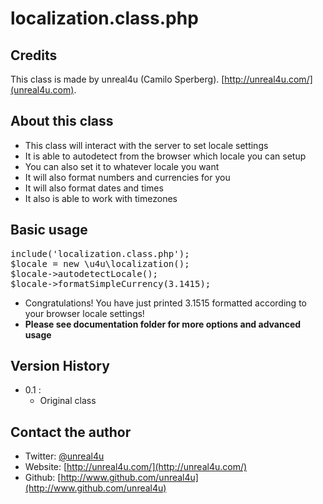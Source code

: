 localization.class.php
======

Credits
--------

This class is made by unreal4u (Camilo Sperberg). [http://unreal4u.com/](unreal4u.com).

About this class
--------

* This class will interact with the server to set locale settings
* It is able to autodetect from the browser which locale you can setup
* You can also set it to whatever locale you want
* It will also format numbers and currencies for you
* It will also format dates and times
* It also is able to work with timezones

Basic usage
----------

<pre>include('localization.class.php');
$locale = new \u4u\localization();
$locale->autodetectLocale();
$locale->formatSimpleCurrency(3.1415);
</pre>

* Congratulations! You have just printed 3.1515 formatted according to your browser locale settings!
* **Please see documentation folder for more options and advanced usage**

Version History
----------

* 0.1 :
    * Original class

Contact the author
-------

* Twitter: [@unreal4u](http://twitter.com/unreal4u)
* Website: [http://unreal4u.com/](http://unreal4u.com/)
* Github:  [http://www.github.com/unreal4u](http://www.github.com/unreal4u)
